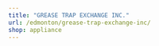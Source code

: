 ```yaml
---
title: "GREASE TRAP EXCHANGE INC."
url: /edmonton/grease-trap-exchange-inc/
shop: appliance
---
```


